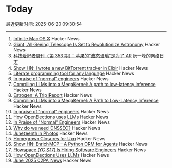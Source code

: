 # Today

最近更新时间: 2025-06-20 09:30:54

--- 
1. [Infinite Mac OS X](https://blog.persistent.info/2025/03/infinite-mac-os-x.html) Hacker News
2. [Giant, All-Seeing Telescope Is Set to Revolutionize Astronomy](https://www.science.org/content/article/giant-all-seeing-telescope-set-revolutionize-astronomy) Hacker News
3. [科技爱好者周刊（第 353 期）：苹果的"液态玻璃"是为了 AR](http://www.ruanyifeng.com/blog/2025/06/weekly-issue-353.html) 阮一峰的网络日志
4. [Show HN: I wrote a new BitTorrent tracker in Elixir](https://github.com/Dahrkael/ExTracker) Hacker News
5. [Literate programming tool for any language](https://github.com/zyedidia/Literate) Hacker News
6. [In praise of “normal” engineers](https://charity.wtf/2025/06/19/in-praise-of-normal-engineers/) Hacker News
7. [Compiling LLMs into a MegaKernel: A path to low-latency inference](https://zhihaojia.medium.com/compiling-llms-into-a-megakernel-a-path-to-low-latency-inference-cf7840913c17) Hacker News
8. [Estrogen: A Trip Report](https://smoothbrains.net/posts/2025-06-15-estrogen.html) Hacker News
9. [Compiling LLMs into a MegaKernel: A Path to Low-Latency Inference](https://zhihaojia.medium.com/compiling-llms-into-a-megakernel-a-path-to-low-latency-inference-cf7840913c17) Hacker News
10. [In praise of "normal" engineers](https://charity.wtf/2025/06/19/in-praise-of-normal-engineers/) Hacker News
11. [How OpenElections uses LLMs](https://thescoop.org/archives/2025/06/09/how-openelections-uses-llms/index.html) Hacker News
12. [In Praise of "Normal" Engineers](https://charity.wtf/2025/06/19/in-praise-of-normal-engineers/) Hacker News
13. [Why do we need DNSSEC?](https://howdnssec.works/why-do-we-need-dnssec/) Hacker News
14. [Juneteenth in Photos](https://texashighways.com/travel-news/the-history-of-juneteenth-in-photos/) Hacker News
15. [Homegrown Closures for Uxn](https://krzysckh.org/b/Homegrown-closures-for-uxn.html) Hacker News
16. [Show HN: EnrichMCP – A Python ORM for Agents](https://github.com/featureform/enrichmcp) Hacker News
17. [Flowspace (YC S17) Is Hiring Software Engineers](https://flowspace.applytojob.com/apply/6oDtY2q6E9/Software-Engineer-II) Hacker News
18. [How OpenElections Uses LLMs](https://thescoop.org/archives/2025/06/09/how-openelections-uses-llms/index.html) Hacker News
19. [June 2025 C2PA News](https://www.tbray.org/ongoing/When/202x/2025/06/17/More-C2PA) Hacker News
